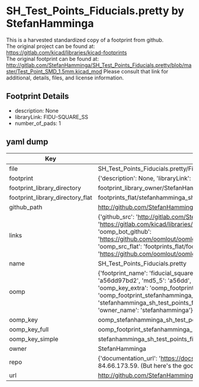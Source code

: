 # SH_Test_Points_Fiducials.pretty by StefanHamminga  
This is a harvested standardized copy of a footprint from github.  
The original project can be found at:  
https://gitlab.com/kicad/libraries/kicad-footprints  
The original footprint can be found at:
http://gitlab.com/StefanHamminga/SH_Test_Points_Fiducials.pretty/blob/master/Test_Point_SMD_1.5mm.kicad_mod
Please consult that link for additional, details, files, and license information.  
## Footprint Details
* description: None  
* libraryLink: FIDU-SQUARE_SS  
* number_of_pads: 1  
## yaml dump  
| Key | Value |  
| --- | --- |  
| file | SH_Test_Points_Fiducials.pretty/Fiducial_Square_SS.kicad_mod |  
| footprint | {'description': None, 'libraryLink': 'FIDU-SQUARE_SS', 'number_of_pads': 1} |  
| footprint_library_directory | footprint_library_owner/StefanHamminga_SH_Test_Points_Fiducials.pretty |  
| footprint_library_directory_flat | footprints_flat/stefanhamminga_sh_test_points_fiducials_fiducial_square_ss/working |  
| github_path | http://github.com/StefanHamminga/SH_Test_Points_Fiducials.pretty/blob/master/Fiducial_Square_SS.kicad_mod |  
| links | {'github_src': 'http://gitlab.com/StefanHamminga/SH_Test_Points_Fiducials.pretty/blob/master/Test_Point_SMD_1.5mm.kicad_mod', 'github_src_repo': 'https://gitlab.com/kicad/libraries/kicad-footprints', 'oomp_bot': 'footprints/stefanhamminga_sh_test_points_fiducials_fiducial_square_ss/working', 'oomp_bot_github': 'https://github.com/oomlout/oomlout_oomp_footprint_bot/tree/main/footprints/stefanhamminga_sh_test_points_fiducials_fiducial_square_ss/working', 'oomp_src_flat': 'footprints_flat/footprints_flat/stefanhamminga_sh_test_points_fiducials_fiducial_square_ss/working', 'oomp_src_flat_github': 'https://github.com/oomlout/oomlout_oomp_footprint_src/tree/main/footprints_flat/stefanhamminga_sh_test_points_fiducials_fiducial_square_ss/working'} |  
| name | SH_Test_Points_Fiducials.pretty |  
| oomp | {'footprint_name': 'fiducial_square_ss', 'library_name': 'sh_test_points_fiducials', 'md5': 'a56dd97bd24ce30207bad42735aee3ac', 'md5_10': 'a56dd97bd2', 'md5_5': 'a56dd', 'md5_6': 'a56dd9', 'oomp_key': 'oomp_stefanhamminga_sh_test_points_fiducials_fiducial_square_ss', 'oomp_key_extra': 'oomp_footprint_stefanhamminga_sh_test_points_fiducials_fiducial_square_ss', 'oomp_key_full': 'oomp_footprint_stefanhamminga_sh_test_points_fiducials_fiducial_square_ss_a56dd9', 'oomp_key_simple': 'stefanhamminga_sh_test_points_fiducials_fiducial_square_ss', 'original_filename': 'SH_Test_Points_Fiducials.pretty/Fiducial_Square_SS.kicad_mod', 'owner_name': 'stefanhamminga'} |  
| oomp_key | oomp_stefanhamminga_sh_test_points_fiducials_fiducial_square_ss |  
| oomp_key_full | oomp_footprint_stefanhamminga_sh_test_points_fiducials_fiducial_square_ss |  
| oomp_key_simple | stefanhamminga_sh_test_points_fiducials_fiducial_square_ss |  
| owner | StefanHamminga |  
| repo | {'documentation_url': 'https://docs.github.com/rest/overview/resources-in-the-rest-api#rate-limiting', 'message': "API rate limit exceeded for 84.66.173.59. (But here's the good news: Authenticated requests get a higher rate limit. Check out the documentation for more details.)"} |  
| url | http://github.com/StefanHamminga/SH_Test_Points_Fiducials.pretty |  


